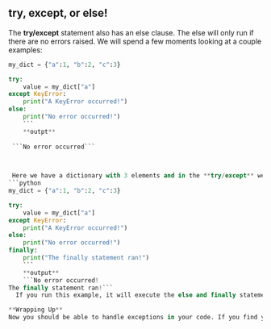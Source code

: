 ## try, except, or else!
The **try/except** statement also has an else clause. The else will only run if there are no errors raised. We will spend a few moments looking at a couple examples:
```python
my_dict = {"a":1, "b":2, "c":3}

try:
    value = my_dict["a"]
except KeyError:
    print("A KeyError occurred!")
else:
    print("No error occurred!")
    ```
    **outpt**
    
 ```No error occurred```


    
 Here we have a dictionary with 3 elements and in the **try/except** we access a key that exists. This works, so the **KeyError** is **not** raised. Because there is no error, the else executes and “No error occurred!” is printed to the screen. Now let’s add in the **finally** statement:
```python
my_dict = {"a":1, "b":2, "c":3}

try:
    value = my_dict["a"]
except KeyError:
    print("A KeyError occurred!")
else:
    print("No error occurred!")
finally:
    print("The finally statement ran!")
    ```
    **output**
    ```No error occurred!
The finally statement ran!```
  If you run this example, it will execute the else and finally statements. Most of the time, you won’t see the else statement used as any code that follows a try/except will be executed if no errors were raised. The only good usage of the else statement that I’ve seen mentioned is where you want to execute a second piece of code that can also raise an error. Of course, if an error is raised in the else, then it won’t get caught.

**Wrapping Up**
Now you should be able to handle exceptions in your code. If you find your code raising an exception, you will know how to wrap it in such a way that you can catch the error and exit gracefully or continue without interruption.


    
    
